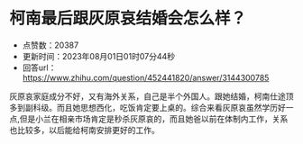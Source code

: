 # 柯南最后跟灰原哀结婚会怎么样？
- 点赞数：20387
- 更新时间：2023年08月01日01时07分44秒
- 回答url：https://www.zhihu.com/question/452441820/answer/3144300785
<body>
 <p data-pid="mZk6-oa8">灰原哀家庭成分不好，又有海外关系，自己是半个外国人。跟她结婚，柯南仕途顶多到副科级。而且她思想西化，吃饭肯定要上桌的。综合来看灰原哀虽然学历好一点,但是小兰在相亲市场肯定是秒杀灰原哀的，而且她爸以前在体制内工作，关系也比较多，以后能给柯南安排更好的工作。</p>
</body>